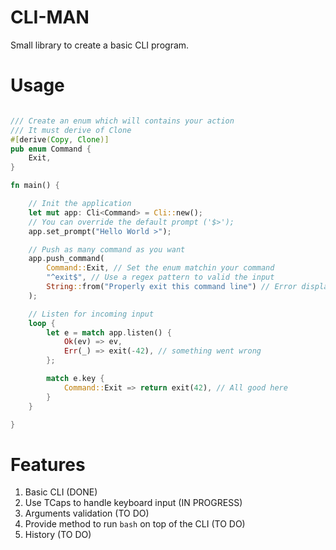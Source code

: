 # CLI-MAN

Small library to create a basic CLI program.

# Usage

```rust

/// Create an enum which will contains your action
/// It must derive of Clone
#[derive(Copy, Clone)]
pub enum Command {
    Exit,
}

fn main() {

    // Init the application
    let mut app: Cli<Command> = Cli::new();
    // You can override the default prompt ('$>');
    app.set_prompt("Hello World >");

    // Push as many command as you want
    app.push_command(
        Command::Exit, // Set the enum matchin your command
        "^exit$", // Use a regex pattern to valid the input
        String::from("Properly exit this command line") // Error displayed if the arguments are not valid
    );

    // Listen for incoming input
    loop {
        let e = match app.listen() {
            Ok(ev) => ev,
            Err(_) => exit(-42), // something went wrong
        };

        match e.key {
            Command::Exit => return exit(42), // All good here
        }
    }

}

```

# Features

1. Basic CLI (DONE)
2. Use TCaps to handle keyboard input (IN PROGRESS)
3. Arguments validation (TO DO)
4. Provide method to run `bash` on top of the CLI (TO DO)
5. History (TO DO)
